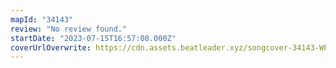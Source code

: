 ```yaml
---
mapId: "34143"
review: "No review found."
startDate: "2023-07-15T16:57:08.000Z"
coverUrlOverwrite: https://cdn.assets.beatleader.xyz/songcover-34143-WESTSIDESTORYPIC.jpg
---
```

